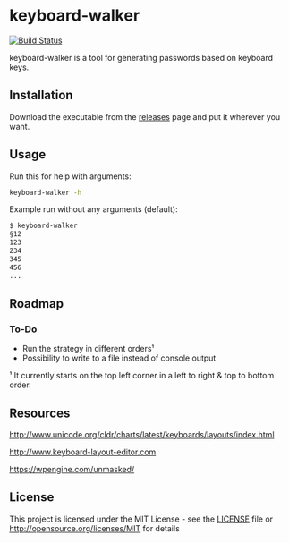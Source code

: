 # keyboard-walker

[![Build Status](https://travis-ci.com/Merik88/keyboard-walker.svg?branch=master)](https://travis-ci.com/Merik88/keyboard-walker)

keyboard-walker is a tool for generating passwords based on keyboard keys.

## Installation

Download the executable from the [releases](https://github.com/Merik88/keyboard-walker/releases) page and put it wherever you want.

## Usage

Run this for help with arguments:

```bash
keyboard-walker -h
```

Example run without any arguments (default):

```bash
$ keyboard-walker
§12
123
234
345
456
...
```

## Roadmap

### To-Do

- Run the strategy in different orders¹
- Possibility to write to a file instead of console output

¹ It currently starts on the top left corner in a left to right & top to bottom order.

## Resources

<http://www.unicode.org/cldr/charts/latest/keyboards/layouts/index.html>

<http://www.keyboard-layout-editor.com>

<https://wpengine.com/unmasked/>

## License

This project is licensed under the MIT License - see the [LICENSE](LICENSE.txt) file or <http://opensource.org/licenses/MIT> for details
